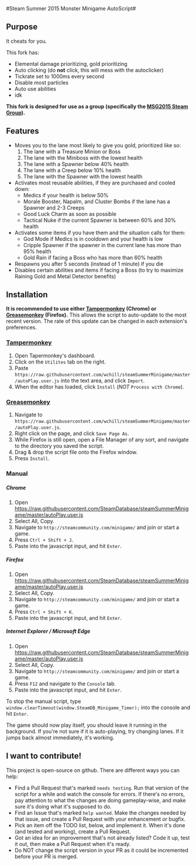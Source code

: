 #Steam Summer 2015 Monster Minigame AutoScript#

## Purpose ##

It cheats for you.

This fork has:
* Elemental damage prioritizing, gold prioritizing
* Auto clicking (do **not** click, this will mess with the autoclicker)
* Tickrate set to 1000ms every second
* Disable most particles
* Auto use abilities
* idk

**This fork is designed for use as a group (specifically the [MSG2015 Steam Group](http://steamcommunity.com/groups/MSG2015)).**


## Features ##

- Moves you to the lane most likely to give you gold, prioritized like so:
	1. The lane with a Treasure Minion or Boss
	2. The lane with the Miniboss with the lowest health
	3. The lane with a Spawner below 40% health
	4. The lane with a Creep below 10% health
	5. The lane with the Spawner with the lowest health
- Activates most reusable abilities, if they are purchased and cooled down:
	- Medics if your health is below 50%
	- Morale Booster, Napalm, and Cluster Bombs if the lane has a Spawner and 2-3 Creeps
	- Good Luck Charm as soon as possible
	- Tactical Nuke if the current Spawner is between 60% and 30% health
- Activates some items if you have them and the situation calls for them:
	- God Mode if Medics is in cooldown and your health is low
	- Cripple Spawner if the spawner in the current lane has more than 95% health
	- Gold Rain if facing a Boss who has more than 60% health
- Respawns you after 5 seconds (instead of 1 minute) if you die
- Disables certain abilities and items if facing a Boss (to try to maximize Raining Gold and Metal Detector benefits)

## Installation ##
**It is recommended to use either [Tampermonkey](https://chrome.google.com/webstore/detail/tampermonkey/dhdgffkkebhmkfjojejmpbldmpobfkfo?hl=en) (Chrome) or [Greasemonkey](https://addons.mozilla.org/en-us/firefox/addon/greasemonkey/) (Firefox).** This allows the script to auto-update to the most recent version. The rate of this update can be changed in each extension's preferences.

### [Tampermonkey](https://chrome.google.com/webstore/detail/tampermonkey/dhdgffkkebhmkfjojejmpbldmpobfkfo?hl=en) ###

1. Open Tapermonkey's dashboard.
2. Click on the `Utilites` tab on the right.
3. Paste `https://raw.githubusercontent.com/wchill/steamSummerMinigame/master/autoPlay.user.js` into the text area, and click `Import`.
4. When the editor has loaded, click `Install` (*NOT* `Process with Chrome`).

### [Greasemonkey](https://addons.mozilla.org/en-us/firefox/addon/greasemonkey/) ###

1. Navigate to `https://raw.githubusercontent.com/wchill/steamSummerMinigame/master/autoPlay.user.js`.
2. Right click on the page, and click `Save Page As`.
3. While Firefox is still open, open a File Manager of any sort, and navigate to the directory you saved the script.
4. Drag & drop the script file onto the Firefox window.
5. Press `Install`.

### Manual ###

##### Chrome #####
1. Open https://raw.githubusercontent.com/SteamDatabase/steamSummerMinigame/master/autoPlay.user.js
2. Select All, Copy.
3. Navigate to `http://steamcommunity.com/minigame/` and join or start a game.
4. Press `Ctrl + Shift + J`.
5. Paste into the javascript input, and hit `Enter`.

##### Firefox #####
1. Open https://raw.githubusercontent.com/SteamDatabase/steamSummerMinigame/master/autoPlay.user.js
2. Select All, Copy.
3. Navigate to `http://steamcommunity.com/minigame/` and join or start a game.
4. Press `Ctrl + Shift + K`.
5. Paste into the javascript input, and hit `Enter`.

##### Internet Explorer / Microsoft Edge #####
1. Open https://raw.githubusercontent.com/SteamDatabase/steamSummerMinigame/master/autoPlay.user.js
2. Select All, Copy.
3. Navigate to `http://steamcommunity.com/minigame/` and join or start a game.
4. Press `F12` and navigate to the `Console` tab.
5. Paste into the javascript input, and hit `Enter`.

To stop the manual script, type `window.clearTimeout(window.SteamDB_Minigame_Timer);` into the console and hit `Enter`.

The game should now play itself, you should leave it running in the background. If you're not sure if it is auto-playing, try changing lanes. If it jumps back almost immediately, it's working.

## I want to contribute! ##

This project is open-source on github. There are different ways you can help:

- Find a Pull Request that's marked `needs testing`. Run that version of the script for a while and watch the console for errors. If there's no errors, pay attention to what the changes are doing gameplay-wise, and make sure it's doing what it's supposed to do.
- Find an Issue that's marked `help wanted`. Make the changes needed by that issue, and create a Pull Request with your enhancement or bugfix.
- Pick an item off the TODO list, below, and implement it. When it's done (and tested and working), create a Pull Request.
- Got an idea for an improvement that's not already listed? Code it up, test it out, then make a Pull Request when it's ready.
- Do NOT change the script version in your PR as it could be incremented before your PR is merged.
